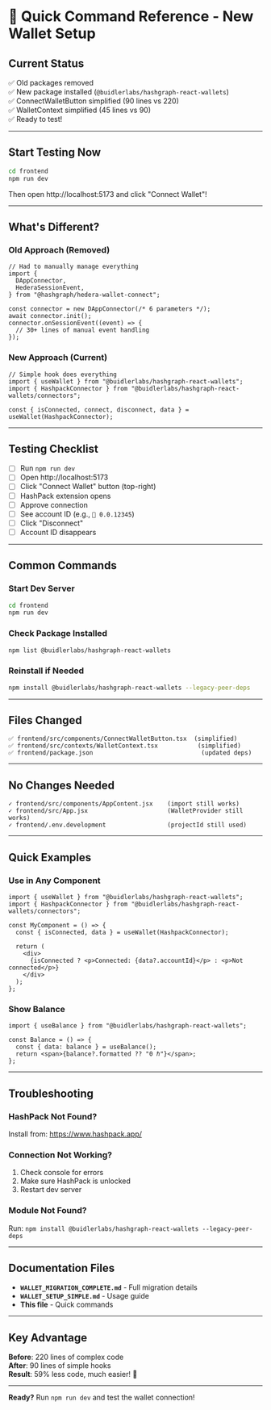 # 🎯 Quick Command Reference - New Wallet Setup

## Current Status

✅ Old packages removed  
✅ New package installed (`@buidlerlabs/hashgraph-react-wallets`)  
✅ ConnectWalletButton simplified (90 lines vs 220)  
✅ WalletContext simplified (45 lines vs 90)  
✅ Ready to test!

---

## Start Testing Now

```bash
cd frontend
npm run dev
```

Then open http://localhost:5173 and click "Connect Wallet"!

---

## What's Different?

### Old Approach (Removed)

```tsx
// Had to manually manage everything
import {
  DAppConnector,
  HederaSessionEvent,
} from "@hashgraph/hedera-wallet-connect";

const connector = new DAppConnector(/* 6 parameters */);
await connector.init();
connector.onSessionEvent((event) => {
  // 30+ lines of manual event handling
});
```

### New Approach (Current)

```tsx
// Simple hook does everything
import { useWallet } from "@buidlerlabs/hashgraph-react-wallets";
import { HashpackConnector } from "@buidlerlabs/hashgraph-react-wallets/connectors";

const { isConnected, connect, disconnect, data } = useWallet(HashpackConnector);
```

---

## Testing Checklist

- [ ] Run `npm run dev`
- [ ] Open http://localhost:5173
- [ ] Click "Connect Wallet" button (top-right)
- [ ] HashPack extension opens
- [ ] Approve connection
- [ ] See account ID (e.g., `🔗 0.0.12345`)
- [ ] Click "Disconnect"
- [ ] Account ID disappears

---

## Common Commands

### Start Dev Server

```bash
cd frontend
npm run dev
```

### Check Package Installed

```bash
npm list @buidlerlabs/hashgraph-react-wallets
```

### Reinstall if Needed

```bash
npm install @buidlerlabs/hashgraph-react-wallets --legacy-peer-deps
```

---

## Files Changed

```
✅ frontend/src/components/ConnectWalletButton.tsx  (simplified)
✅ frontend/src/contexts/WalletContext.tsx           (simplified)
✅ frontend/package.json                              (updated deps)
```

---

## No Changes Needed

```
✓ frontend/src/components/AppContent.jsx    (import still works)
✓ frontend/src/App.jsx                      (WalletProvider still works)
✓ frontend/.env.development                 (projectId still used)
```

---

## Quick Examples

### Use in Any Component

```tsx
import { useWallet } from "@buidlerlabs/hashgraph-react-wallets";
import { HashpackConnector } from "@buidlerlabs/hashgraph-react-wallets/connectors";

const MyComponent = () => {
  const { isConnected, data } = useWallet(HashpackConnector);

  return (
    <div>
      {isConnected ? <p>Connected: {data?.accountId}</p> : <p>Not connected</p>}
    </div>
  );
};
```

### Show Balance

```tsx
import { useBalance } from "@buidlerlabs/hashgraph-react-wallets";

const Balance = () => {
  const { data: balance } = useBalance();
  return <span>{balance?.formatted ?? "0 ℏ"}</span>;
};
```

---

## Troubleshooting

### HashPack Not Found?

Install from: https://www.hashpack.app/

### Connection Not Working?

1. Check console for errors
2. Make sure HashPack is unlocked
3. Restart dev server

### Module Not Found?

Run: `npm install @buidlerlabs/hashgraph-react-wallets --legacy-peer-deps`

---

## Documentation Files

- **`WALLET_MIGRATION_COMPLETE.md`** - Full migration details
- **`WALLET_SETUP_SIMPLE.md`** - Usage guide
- **This file** - Quick commands

---

## Key Advantage

**Before**: 220 lines of complex code  
**After**: 90 lines of simple hooks  
**Result**: 59% less code, much easier! 🎉

---

**Ready?** Run `npm run dev` and test the wallet connection!
